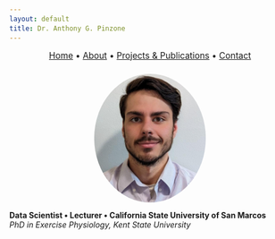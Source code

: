 ```yaml
---
layout: default
title: Dr. Anthony G. Pinzone
---
```


<div style="text-align:center; font-size: 1.1em; margin-bottom: 1.5em;">
  <a href="/">Home</a> • 
  <a href="/about">About</a> • 
  <a href="/projects">Projects & Publications</a> • 
  <a href="/contact">Contact</a>
</div>

<img src="Headshot.png" alt="Dr. Anthony G. Pinzone" width="200" style="border-radius: 50%; display: block; margin: auto;">

**Data Scientist • Lecturer • California State University of San Marcos**  
_PhD in Exercise Physiology, Kent State University_
